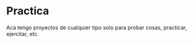 # Practica
Aca tengo proyectos de cualquier tipo solo para probar cosas, practicar, ejercitar, etc.
